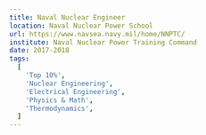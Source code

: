 ```yaml
---
title: Naval Nuclear Engineer
location: Naval Nuclear Power School
url: https://www.navsea.navy.mil/home/NNPTC/
institute: Naval Nuclear Power Training Command
date: 2017-2018
tags:
  [
    'Top 10%',
    'Nuclear Engineering',
    'Electrical Engineering',
    'Physics & Math',
    'Thermodynamics',
  ]
---
```

